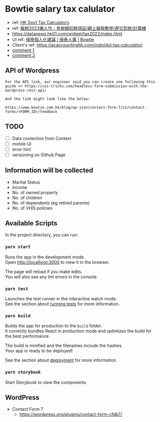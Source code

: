 # Bowtie salary tax calulator

- ref: [HK Govt Tax Calculators](https://www.gov.hk/tc/residents/taxes/etax/services/tax_computation.htm#TaxComputation)
- ref: [報稅2023懶人包｜免稅額扣稅項目/網上報稅教學/遲交罰款/計算機](https://www.hk01.com/%E7%86%B1%E7%88%86%E8%A9%B1%E9%A1%8C/895425/%E5%A0%B1%E7%A8%852023%E6%87%B6%E4%BA%BA%E5%8C%85-%E5%85%8D%E7%A8%85%E9%A1%8D%E6%89%A3%E7%A8%85%E9%A0%85%E7%9B%AE-%E7%B6%B2%E4%B8%8A%E5%A0%B1%E7%A8%85%E6%95%99%E5%AD%B8-%E9%81%B2%E4%BA%A4%E7%BD%B0%E6%AC%BE-%E8%A8%88%E7%AE%97%E6%A9%9F)
- https://datanews.hk01.com/widget/tax2022/index.html
- UI ref: [保險個人化建議 | 保泰人壽 | Bowtie](https://www.bowtie.com.hk/zh/insurance/recommendation/result)
- Client's ref: https://acaccountinghk.com/individul-tax-calculator/
- [comment 1](https://docs.google.com/presentation/d/192nMulM5mE0nsyBKtvFePl1L2GLdqgL8wTKAH6QRk9A/edit#slide=id.g2380bf92885_0_149)
- [comment 2](https://docs.google.com/presentation/d/1YZDGhTne86sLP0kex2ZflhGqRv-SgyS16WlhxhH-H7U/edit#slide=id.p)


## API of Wordpress

```
For the API link, our engineer said you can create one following this guide >> https://css-tricks.com/headless-form-submission-with-the-wordpress-rest-api/

And the link might look like the below:

https://www.bowtie.com.hk/blog/wp-json/contact-form-7/v1/contact-forms/<FORM_ID>/feedback
```


## TODO

- [ ] Data coolection from Context
- [ ] mobile UI
- [ ] error hint
- [ ] versioning on Github Page

## Information will be collected

- Marital Status
- Income
- No. of owned property
- No. of children
- No. of dependents (eg retired parents)
- No. of VHIS policies

## Available Scripts

In the project directory, you can run:

### `yarn start`

Runs the app in the development mode.\
Open [http://localhost:3000](http://localhost:3000) to view it in the browser.

The page will reload if you make edits.\
You will also see any lint errors in the console.

### `yarn test`

Launches the test runner in the interactive watch mode.\
See the section about [running tests](https://facebook.github.io/create-react-app/docs/running-tests) for more information.

### `yarn build`

Builds the app for production to the `build` folder.\
It correctly bundles React in production mode and optimizes the build for the best performance.

The build is minified and the filenames include the hashes.\
Your app is ready to be deployed!

See the section about [deployment](https://facebook.github.io/create-react-app/docs/deployment) for more information.

### `yarn storybook`

Start Storybook to view the components


## WordPress

- Contact Form 7
    - https://wordpress.org/plugins/contact-form-cfdb7/
